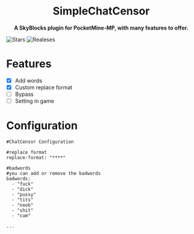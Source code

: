 <h1 align="center">
    SimpleChatCensor
</h1>
<p align="center">
    <b>A SkyBlocks plugin for PocketMine-MP, with many features to offer.</b>
</p>
<img alt="Stars" src="https://img.shields.io/github/stars/AzelCH/SimpleChatCensor?style=plastic">
<img alt="Realeses" src="https://img.shields.io/github/v/release/AzelCH/SimpleChatCensor?label=release&sort=semver">

# Features
- [x] Add words
- [x] Custom replace format
- [ ] Bypass
- [ ] Setting in game

# Configuration
```---
#ChatCensor Configuration

#replace format
replace-format: "****"

#badwords
#you can add or remove the badwords
badwords:
  - "fuck"
  - "dick"
  - "pussy"
  - "tits"
  - "noob"
  - "shit"
  - "cum"
  
...
```

